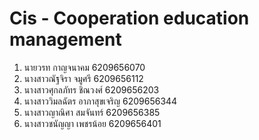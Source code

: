 # Cis - Cooperation education management
 1. นายวรท กาญจนาคม 6209656070 
 2. นางสาวณัฐจิรา จมูศรี 6209656112
 3. นางสาวศุกลภัทร ชิณวงศ์ 6209656203
 4. นางสาววิมลฉัตร อาภาสุขเจริญ 6209656344
 5. นางสาวญาณิศา สมจันทร์ 6209656385
 6. นางสาวชนัญญา เพชรน้อย 6209656401
